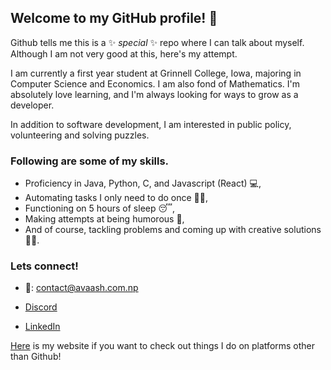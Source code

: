 ## Welcome to my GitHub profile! 👋
 
Github tells me this is a ✨ _special_ ✨ repo where I can talk about myself. Although I am not very good at this, here's my attempt.

I am currently a first year student at Grinnell College, Iowa, majoring in Computer Science and Economics. 
I am also fond of Mathematics. I'm absolutely love learning, and I'm always looking for ways to grow as a developer.

In addition to software development, I am interested in public policy, volunteering and solving puzzles.


### Following are some of my skills.
  * Proficiency in Java, Python, C, and Javascript (React) 💻,
  * Automating tasks I only need to do once 👷‍♂️,
  * Functioning on 5 hours of sleep 😴,
  * Making attempts at being humorous 🤭,
  * And of course, tackling problems and coming up with creative solutions 👨‍🎨.


### Lets connect!
  - 💌: [contact@avaash.com.np](mailto:contact@avaash.com.np?subject=Hello%20from%20Github)
  
  - [Discord](https://discord.com/users/avaashh#8657/)
  
  - [LinkedIn](https://www.linkedin.com/in/avaash/)

  
[Here](https://avaash.com.np) is my website if you want to check out things I do on platforms other than Github!
